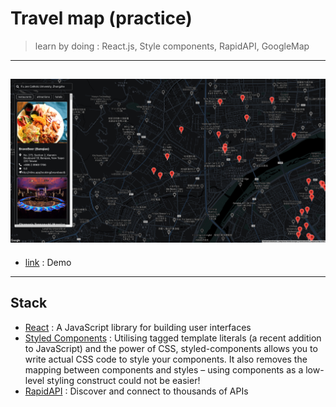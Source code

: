# Travel map (practice) 
> learn by doing :  React.js, Style components, RapidAPI, GoogleMap
---
![screen](public/travel-map.png)
---
- [link](https://travel-map-rust.vercel.app/) : Demo
---
## Stack 
- [React](https://reactjs.org/) : A JavaScript library for building user interfaces 
- [Styled Components](https://styled-components.com/docs) : Utilising tagged template literals (a recent addition to JavaScript) and the power of CSS, styled-components allows you to write actual CSS code to style your components. It also removes the mapping between components and styles – using components as a low-level styling construct could not be easier!
- [RapidAPI](https://rapidapi.com/hub) : Discover and connect to thousands of APIs

